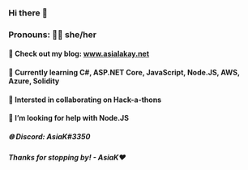 ### Hi there 👋
### Pronouns: 💃🏽 she/her
#### 🔭 Check out my blog: www.asialakay.net
#### 🌱 Currently learning C#, ASP.NET Core, JavaScript, Node.JS, AWS, Azure, Solidity
#### 👯 Intersted in collaborating on Hack-a-thons
#### 🤔 I’m looking for help with Node.JS
##### 🌐 Discord: AsiaK#3350
##### Thanks for stopping by! - AsiaK❤️ 

<!--
**asiakay/asiakay** is a ✨ _special_ ✨ repository because its `README.md` (this file) appears on your GitHub profile.

Here are some ideas to get you started:

- 🔭 I’m currently working on www.asialakay.net
- 🌱 I’m currently learning ...
- 👯 I’m looking to collaborate on ...
- 🤔 I’m looking for help with ...
- 💬 Ask me about ...
- 📫 How to reach me: ...
- 😄 Pronouns: ...
- ⚡ Fun fact: ...
-->
